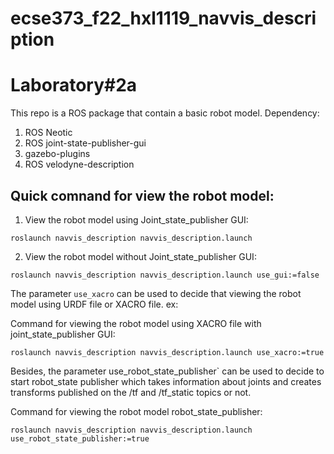 # ecse373_f22_hxl1119_navvis_description

# Laboratory#2a

This repo is a ROS package that contain a basic robot model. 
Dependency:
1. ROS Neotic
2. ROS joint-state-publisher-gui
3. gazebo-plugins
4. ROS velodyne-description

## Quick comnand for view the robot model:
1. View the robot model using Joint_state_publisher GUI:

`roslaunch navvis_description navvis_description.launch`

2. View the robot model without Joint_state_publisher GUI:

`roslaunch navvis_description navvis_description.launch use_gui:=false` 

The parameter `use_xacro` can be used to decide that viewing the robot model using URDF file or XACRO file.
ex:

Command for viewing the robot model using XACRO file with joint_state_publisher GUI:

`roslaunch navvis_description navvis_description.launch use_xacro:=true`

Besides, the parameter use_robot_state_publisher` can be used to decide to start robot_state publisher which takes information about joints and
creates transforms published on the /tf and /tf_static topics or not.

Command for viewing the robot model robot_state_publisher:

`roslaunch navvis_description navvis_description.launch use_robot_state_publisher:=true`


